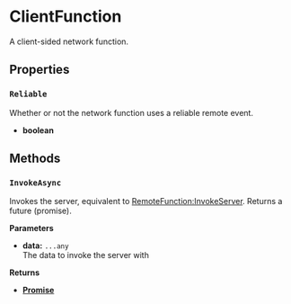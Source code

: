 # ClientFunction <Badge type="danger" text="client" />

A client-sided network function.

## Properties

### `Reliable` <Badge type="tip" text="read only" />

Whether or not the network function uses a reliable remote event.

* **boolean**

## Methods

### `InvokeAsync`

Invokes the server, equivalent to [RemoteFunction:InvokeServer](https://create.roblox.com/docs/reference/engine/classes/RemoteFunction#InvokeServer). Returns a future (promise).

**Parameters**

* **data:** `...any`\
The data to invoke the server with

**Returns**

* [**Promise**](https://eryn.io/roblox-lua-promise/)